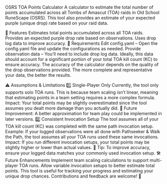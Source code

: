 OSRS TOA Points Calculator
A calculator to estimate the total number of points accumulated across all Tombs of Amascut (TOA) raids in Old School RuneScape (OSRS). This tool also provides an estimate of your expected purple (unique drop) rate based on your raid data.

📌 Features
Estimates total points accumulated across all TOA raids.
Provides an expected purple drop rate based on observations.
Uses drop log data to improve accuracy.
📂 Requirements
Edit config.yaml – Open the config.yaml file and update the configurations as needed.
Provide observation data – You'll need to include drop log data. Ideally, this data should account for a significant portion of your total TOA kill count (KC) to ensure accuracy.
The accuracy of the calculator depends on the quality of the drop observations provided. The more complete and representative your data, the better the results.

⚠️ Assumptions & Limitations
1️⃣ Single-Player Only
Currently, the tool only supports solo TOA runs.
This is because team scaling isn’t linear, meaning that estimating points in a team setting requires a more complex formula.
Impact: Your total points may be slightly overestimated since the tool assumes you dealt more damage than you actually did.
🚀 Future Improvement: A better approximation for team play could be implemented in later versions.
2️⃣ Consistent Invocation Setup
The tool assumes all of your TOA kill count (KC) was completed with the same path invocation setup.
Example: If your logged observations were all done with Pathseeker & Walk the Path, the tool assumes all your TOA runs used these same invocations.
Impact: If you run different invocation setups, your total points may be slightly higher or lower than actual values.
📌 Tip: To improve accuracy, ensure your logged data matches your commonly used invocation setup.
🛠️ Future Enhancements
Implement team scaling calculations to support multi-player TOA runs.
Allow variable invocation setups to better estimate total points.
This tool is useful for tracking your progress and estimating your unique drop chances. Contributions and feedback are welcome! 🚀
